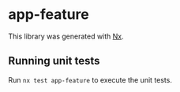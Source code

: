 # app-feature

This library was generated with [Nx](https://nx.dev).

## Running unit tests

Run `nx test app-feature` to execute the unit tests.
